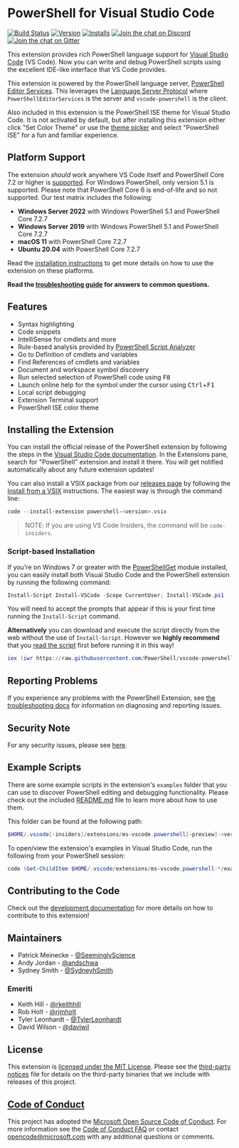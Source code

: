 # PowerShell for Visual Studio Code

[![Build Status](https://dev.azure.com/powershell/vscode-powershell/_apis/build/status/PowerShell.vscode-powershell?branchName=main)](https://dev.azure.com/powershell/vscode-powershell/_build/latest?definitionId=51&branchName=main)
[![Version](https://vsmarketplacebadges.dev/version-short/ms-vscode.powershell.svg)](https://marketplace.visualstudio.com/items?itemName=ms-vscode.PowerShell)
[![Installs](https://vsmarketplacebadges.dev/installs-short/ms-vscode.powershell.svg)](https://marketplace.visualstudio.com/items?itemName=ms-vscode.PowerShell)
[![Join the chat on Discord](https://img.shields.io/discord/180528040881815552.svg?label=%23vscode&logo=discord&logoColor=white)](https://aka.ms/powershell-vscode-discord)
[![Join the chat on Gitter](https://badges.gitter.im/PowerShell/vscode-powershell.svg)](https://gitter.im/PowerShell/vscode-powershell?utm_source=badge&utm_medium=badge&utm_campaign=pr-badge&utm_content=badge)

This extension provides rich PowerShell language support for [Visual Studio Code](https://github.com/Microsoft/vscode) (VS Code).
Now you can write and debug PowerShell scripts using the excellent IDE-like interface
that VS Code provides.

This extension is powered by the PowerShell language server,
[PowerShell Editor Services](https://github.com/PowerShell/PowerShellEditorServices).
This leverages the
[Language Server Protocol](https://microsoft.github.io/language-server-protocol/)
where `PowerShellEditorServices` is the server and `vscode-powershell` is the client.

Also included in this extension is the PowerShell ISE theme for Visual Studio Code. It is
not activated by default, but after installing this extension either click "Set Color
Theme" or use the [theme picker](https://code.visualstudio.com/docs/getstarted/themes) and
select "PowerShell ISE" for a fun and familiar experience.

## Platform Support

The extension _should_ work anywhere VS Code itself and PowerShell Core 7.2 or higher is
[supported][]. For Windows PowerShell, only version 5.1 is supported. Please note that
PowerShell Core 6 is end-of-life and so not supported. Our test matrix includes the
following:

- **Windows Server 2022** with Windows PowerShell 5.1 and PowerShell Core 7.2.7
- **Windows Server 2019** with Windows PowerShell 5.1 and PowerShell Core 7.2.7
- **macOS 11** with PowerShell Core 7.2.7
- **Ubuntu 20.04** with PowerShell Core 7.2.7

[supported]: https://docs.microsoft.com/en-us/powershell/scripting/powershell-support-lifecycle

Read the [installation instructions](https://docs.microsoft.com/en-us/powershell/scripting/components/vscode/using-vscode)
to get more details on how to use the extension on these platforms.

**Read the [troubleshooting guide](https://github.com/PowerShell/vscode-powershell/blob/HEAD/docs/troubleshooting.md) for answers to common questions.**

## Features

- Syntax highlighting
- Code snippets
- IntelliSense for cmdlets and more
- Rule-based analysis provided by [PowerShell Script Analyzer](http://github.com/PowerShell/PSScriptAnalyzer)
- Go to Definition of cmdlets and variables
- Find References of cmdlets and variables
- Document and workspace symbol discovery
- Run selected selection of PowerShell code using <kbd>F8</kbd>
- Launch online help for the symbol under the cursor using <kbd>Ctrl</kbd>+<kbd>F1</kbd>
- Local script debugging
- Extension Terminal support
- PowerShell ISE color theme

## Installing the Extension

You can install the official release of the PowerShell extension by following the steps
in the [Visual Studio Code documentation](https://code.visualstudio.com/docs/editor/extension-gallery).
In the Extensions pane, search for "PowerShell" extension and install it there. You will
get notified automatically about any future extension updates!

You can also install a VSIX package from our [releases page](https://github.com/PowerShell/vscode-powershell/releases) by following the
[Install from a VSIX](https://code.visualstudio.com/docs/editor/extension-gallery#_install-from-a-vsix)
instructions. The easiest way is through the command line:

```powershell
code --install-extension powershell-<version>.vsix
```

> NOTE: If you are using VS Code Insiders, the command will be `code-insiders`.

### Script-based Installation

If you're on Windows 7 or greater with the [PowerShellGet](https://msdn.microsoft.com/powershell/gallery/readme)
module installed, you can easily install both Visual Studio Code and the PowerShell
extension by running the following command:

```powershell
Install-Script Install-VSCode -Scope CurrentUser; Install-VSCode.ps1
```

You will need to accept the prompts that appear if this is your first time running
the `Install-Script` command.

**Alternatively** you can download and execute the script directly from the web
without the use of `Install-Script`.  However we **highly recommend** that you
[read the script](https://raw.githubusercontent.com/PowerShell/vscode-powershell/main/scripts/Install-VSCode.ps1)
first before running it in this way!

```powershell
iex (iwr https://raw.githubusercontent.com/PowerShell/vscode-powershell/main/scripts/Install-VSCode.ps1)
```

## Reporting Problems

If you experience any problems with the PowerShell Extension, see
[the troubleshooting docs](https://github.com/PowerShell/vscode-powershell/blob/HEAD/docs/troubleshooting.md) for information
on diagnosing and reporting issues.

## Security Note

For any security issues, please see [here](https://github.com/PowerShell/vscode-powershell/blob/HEAD/SECURITY.md).

## Example Scripts

There are some example scripts in the extension's `examples` folder that you can
use to discover PowerShell editing and debugging functionality.  Please
check out the included [README.md](https://github.com/PowerShell/vscode-powershell/blob/HEAD/examples/README.md) file to learn more about
how to use them.

This folder can be found at the following path:

```powershell
$HOME/.vscode[-insiders]/extensions/ms-vscode.powershell[-preview]-<version>/examples
```

To open/view the extension's examples in Visual Studio Code, run the following from your
PowerShell session:

```powershell
code (Get-ChildItem $HOME/.vscode/extensions/ms-vscode.powershell-*/examples)[-1]
```

## Contributing to the Code

Check out the [development documentation](https://github.com/PowerShell/vscode-powershell/blob/HEAD/docs/development.md) for more details
on how to contribute to this extension!

## Maintainers

- Patrick Meinecke - [@SeeminglyScience](https://github.com/SeeminglyScience)
- Andy Jordan - [@andschwa](https://github.com/andschwa)
- Sydney Smith - [@SydneyhSmith](https://github.com/SydneyhSmith)

### Emeriti

- Keith Hill - [@rkeithhill](https://github.com/rkeithhill)
- Rob Holt - [@rjmholt](https://github.com/rjmholt)
- Tyler Leonhardt - [@TylerLeonhardt](https://github.com/TylerLeonhardt)
- David Wilson - [@daviwil](https://github.com/daviwil)

## License

This extension is [licensed under the MIT License](https://github.com/PowerShell/vscode-powershell/blob/HEAD/LICENSE.txt).  Please see the
[third-party notices](https://github.com/PowerShell/vscode-powershell/blob/HEAD/Third%20Party%20Notices.txt) file for details on the third-party
binaries that we include with releases of this project.

## [Code of Conduct][conduct-md]

This project has adopted the [Microsoft Open Source Code of Conduct][conduct-code].
For more information see the [Code of Conduct FAQ][conduct-FAQ] or contact [opencode@microsoft.com][conduct-email] with any additional questions or comments.

[conduct-code]: http://opensource.microsoft.com/codeofconduct/
[conduct-FAQ]: http://opensource.microsoft.com/codeofconduct/faq/
[conduct-email]: mailto:opencode@microsoft.com
[conduct-md]: https://github.com/PowerShell/vscode-powershell/blob/main/CODE_OF_CONDUCT.md

